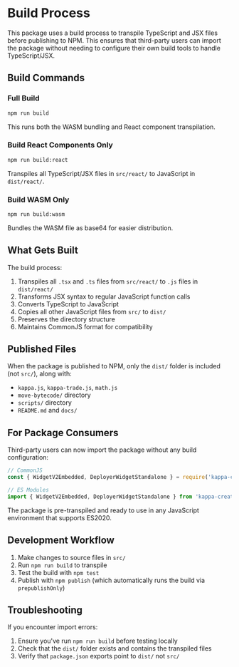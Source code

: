 # Build Process

This package uses a build process to transpile TypeScript and JSX files before publishing to NPM. This ensures that third-party users can import the package without needing to configure their own build tools to handle TypeScript/JSX.

## Build Commands

### Full Build
```bash
npm run build
```
This runs both the WASM bundling and React component transpilation.

### Build React Components Only
```bash
npm run build:react
```
Transpiles all TypeScript/JSX files in `src/react/` to JavaScript in `dist/react/`.

### Build WASM Only
```bash
npm run build:wasm
```
Bundles the WASM file as base64 for easier distribution.

## What Gets Built

The build process:
1. Transpiles all `.tsx` and `.ts` files from `src/react/` to `.js` files in `dist/react/`
2. Transforms JSX syntax to regular JavaScript function calls
3. Converts TypeScript to JavaScript
4. Copies all other JavaScript files from `src/` to `dist/`
5. Preserves the directory structure
6. Maintains CommonJS format for compatibility

## Published Files

When the package is published to NPM, only the `dist/` folder is included (not `src/`), along with:
- `kappa.js`, `kappa-trade.js`, `math.js`
- `move-bytecode/` directory
- `scripts/` directory
- `README.md` and `docs/`

## For Package Consumers

Third-party users can now import the package without any build configuration:

```javascript
// CommonJS
const { WidgetV2Embedded, DeployerWidgetStandalone } = require('kappa-create/react');

// ES Modules
import { WidgetV2Embedded, DeployerWidgetStandalone } from 'kappa-create/react';
```

The package is pre-transpiled and ready to use in any JavaScript environment that supports ES2020.

## Development Workflow

1. Make changes to source files in `src/`
2. Run `npm run build` to transpile
3. Test the build with `npm test`
4. Publish with `npm publish` (which automatically runs the build via `prepublishOnly`)

## Troubleshooting

If you encounter import errors:
1. Ensure you've run `npm run build` before testing locally
2. Check that the `dist/` folder exists and contains the transpiled files
3. Verify that `package.json` exports point to `dist/` not `src/`
